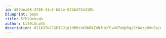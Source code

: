 ```yaml
---
id: d094ea08-3708-41cf-b03e-825b375d410b
blueprint: book
title: 5fhVOcksqh
author: klS9iXcwXh
description: dlI437uCCGHIGJjgldhMzxKObB4ZmNfHxfCvbV7eWp5gjJKAozgbVuSoiwauF0QT33YZfpTFjcBu6d2v89zdujVBVap0mrAdhHkk
---
```

